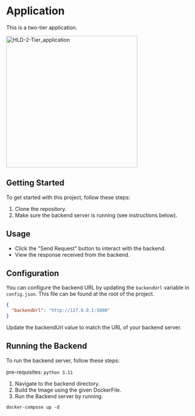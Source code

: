 # Application

This is a two-tier application.

<img width="353" alt="HLD-2-Tier_application" src="https://github.com/mananshah14/jenkins-cicd-setup/assets/45019538/0a3b6c10-556b-472e-8590-a6194e22608e">



## Getting Started

To get started with this project, follow these steps:


1. Clone the repository.
2. Make sure the backend server is running (see instructions below).

## Usage

- Click the "Send Request" button to interact with the backend.
- View the response received from the backend.

## Configuration

You can configure the backend URL by updating the `backendUrl` variable in `config.json`. This file can be found at the root of the project.

```json
{
  "backendUrl": "http://127.0.0.1:5000"
}
```

Update the backendUrl value to match the URL of your backend server.

## Running the Backend
To run the backend server, follow these steps:

pre-requisites: `python 3.11`

1. Navigate to the backend directory.
2. Build the Image using the given DockerFile.
3. Run the Backend server by running.
   
```
docker-compose up -d
```
